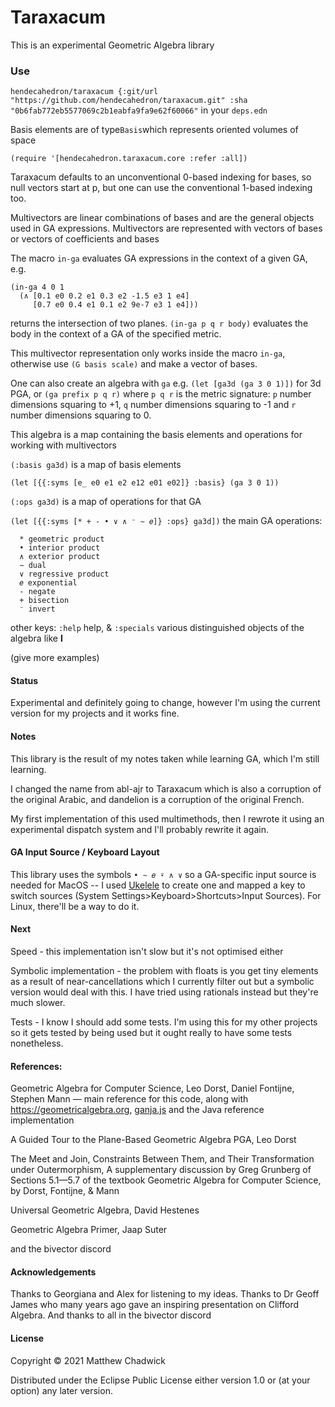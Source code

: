 # Taraxacum 

This is an experimental Geometric Algebra library

### Use

`hendecahedron/taraxacum {:git/url "https://github.com/hendecahedron/taraxacum.git" :sha "0b6fab772eb5577069c2b1eabfa9fa9e62f60066"` in your `deps.edn`

Basis elements are of type`Basis`which represents oriented volumes of space

`(require '[hendecahedron.taraxacum.core :refer :all])`

Taraxacum defaults to an unconventional 0-based indexing for bases, so null vectors start at p, but one can use the conventional 1-based indexing too.

Multivectors are linear combinations of bases and are the general objects used in GA expressions. Multivectors are represented with vectors of bases or vectors of coefficients and bases

The macro `in-ga` evaluates GA expressions in the context of a given GA, e.g.

```
(in-ga 4 0 1
  (∧ [0.1 e0 0.2 e1 0.3 e2 -1.5 e3 1 e4]
     [0.7 e0 0.4 e1 0.1 e2 9e-7 e3 1 e4]))
```
                 
returns the intersection of two planes. `(in-ga p q r body)` evaluates the body in the context of a GA of the specified metric.


This multivector representation only works inside the macro `in-ga`, otherwise use `(G basis scale)` and make a vector of bases.


One can also create an algebra with `ga` e.g. `(let [ga3d (ga 3 0 1)])` for 3d PGA, or `(ga prefix p q r)` where `p q r` is the metric signature: `p` number dimensions squaring to +1, `q` number dimensions squaring to -1 and `r` number dimensions squaring to 0.

This algebra is a map containing the basis elements and operations for working with multivectors

`(:basis ga3d)` is a map of basis elements

`(let [{{:syms [e_ e0 e1 e2 e12 e01 e02]} :basis} (ga 3 0 1))`

`(:ops ga3d)` is a map of operations for that GA

`(let [{{:syms [* + - • ∨ ∧ ⁻ ∼ 𝑒]} :ops} ga3d])` the main GA operations:

```
  * geometric product
  • interior product
  ∧ exterior product
  ∼ dual
  ∨ regressive product    
  𝑒 exponential
  - negate
  + bisection
  ⁻ invert
```



other keys: `:help` help, & `:specials` various distinguished objects of the algebra like **I**





(give more examples)


#### Status

Experimental and definitely going to change, however I'm using the current version for my projects and it works fine.

#### Notes

This library is the result of my notes taken while learning GA, which I'm still learning.

I changed the name from abl-ajr to Taraxacum which is also a corruption of the original Arabic, and dandelion is a corruption of the original French.

My first implementation of this used multimethods, then I rewrote it using an experimental dispatch system and I'll probably rewrite it again.

#### GA Input Source / Keyboard Layout

This library uses the symbols `• ∼ 𝑒 ⍣ ∧ ∨` so a GA-specific input source is needed for MacOS -- I used [Ukelele](https://software.sil.org/ukelele/) to create one and mapped a key to switch sources (System Settings>Keyboard>Shortcuts>Input Sources). For Linux, there'll be a way to do it.

#### Next

Speed - this implementation isn't slow but it's not optimised either

Symbolic implementation - the problem with floats is you get tiny elements as a result of near-cancellations which I currently filter out but a symbolic version would deal with this. I have tried using rationals instead but they're much slower.

Tests - I know I should add some tests. I'm using this for my other projects so it gets tested by being used but it ought really to have some tests nonetheless.

#### References:


Geometric Algebra for Computer Science, Leo Dorst, Daniel Fontijne, Stephen Mann
 — main reference for this code, along with https://geometricalgebra.org, [ganja.js](https://github.com/enkimute/ganja.js) and the Java reference implementation

A Guided Tour to the Plane-Based Geometric Algebra PGA, Leo Dorst

The Meet and Join, Constraints Between Them, and Their Transformation under Outermorphism, A supplementary discussion by Greg Grunberg of Sections 5.1—5.7 of the textbook Geometric Algebra for Computer Science, by Dorst, Fontijne, & Mann

Universal Geometric Algebra, David Hestenes

Geometric Algebra Primer, Jaap Suter

and the bivector discord


#### Acknowledgements

Thanks to Georgiana and Alex for listening to my ideas. Thanks to Dr Geoff James who many years ago gave an inspiring presentation on Clifford Algebra. And thanks to all in the bivector discord


#### License

Copyright © 2021 Matthew Chadwick

Distributed under the Eclipse Public License either version 1.0 or (at
your option) any later version.
